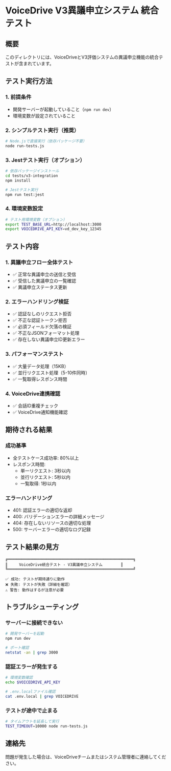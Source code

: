 # VoiceDrive V3異議申立システム 統合テスト

## 概要
このディレクトリには、VoiceDriveとV3評価システムの異議申立機能の統合テストが含まれています。

## テスト実行方法

### 1. 前提条件
- 開発サーバーが起動していること（`npm run dev`）
- 環境変数が設定されていること

### 2. シンプルテスト実行（推奨）
```bash
# Node.jsで直接実行（依存パッケージ不要）
node run-tests.js
```

### 3. Jestテスト実行（オプション）
```bash
# 依存パッケージインストール
cd tests/v3-integration
npm install

# Jestテスト実行
npm run test:jest
```

### 4. 環境変数設定
```bash
# テスト用環境変数（オプション）
export TEST_BASE_URL=http://localhost:3000
export VOICEDRIVE_API_KEY=vd_dev_key_12345
```

## テスト内容

### 1. 異議申立フロー全体テスト
- ✅ 正常な異議申立の送信と受信
- ✅ 受信した異議申立の一覧確認
- ✅ 異議申立ステータス更新

### 2. エラーハンドリング検証
- ✅ 認証なしのリクエスト拒否
- ✅ 不正な認証トークン拒否
- ✅ 必須フィールド欠落の検証
- ✅ 不正なJSONフォーマット処理
- ✅ 存在しない異議申立ID更新エラー

### 3. パフォーマンステスト
- ✅ 大量データ処理（15KB）
- ✅ 並行リクエスト処理（5-10件同時）
- ✅ 一覧取得レスポンス時間

### 4. VoiceDrive連携確認
- ✅ 会話ID重複チェック
- ✅ VoiceDrive通知機能確認

## 期待される結果

### 成功基準
- 全テストケース成功率: 80%以上
- レスポンス時間: 
  - 単一リクエスト: 3秒以内
  - 並行リクエスト: 5秒以内
  - 一覧取得: 1秒以内

### エラーハンドリング
- 401: 認証エラーの適切な返却
- 400: バリデーションエラーの詳細メッセージ
- 404: 存在しないリソースの適切な処理
- 500: サーバーエラーの適切なログ記録

## テスト結果の見方

```
╔═══════════════════════════════════════════════════════╗
║     VoiceDrive統合テスト - V3異議申立システム        ║
╚═══════════════════════════════════════════════════════╝

✅ 成功: テストが期待通りに動作
❌ 失敗: テストが失敗（詳細を確認）
⚠️ 警告: 動作はするが注意が必要
```

## トラブルシューティング

### サーバーに接続できない
```bash
# 開発サーバーを起動
npm run dev

# ポート確認
netstat -an | grep 3000
```

### 認証エラーが発生する
```bash
# 環境変数確認
echo $VOICEDRIVE_API_KEY

# .env.localファイル確認
cat .env.local | grep VOICEDRIVE
```

### テストが途中で止まる
```bash
# タイムアウトを延長して実行
TEST_TIMEOUT=10000 node run-tests.js
```

## 連絡先
問題が発生した場合は、VoiceDriveチームまたはシステム管理者に連絡してください。